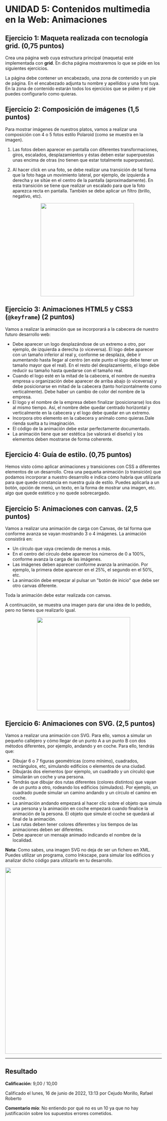 # UNIDAD 5: Contenidos multimedia en la Web: Animaciones

## Ejercicio 1: Maqueta realizada con tecnología grid. (0,75 puntos)
	
Crea una página web cuya estructura principal (maqueta) esté implementada con **grid**. En dicha página mostraremos lo que se pide en los siguientes ejercicios.

La página debe contener un encabezado, una zona de contenido y un pie de página. En el encabezado adjunta tu nombre y apellidos y una foto tuya. En la zona de contenido estarán todos los ejercicios que se piden y el pie puedes configurarlo como quieras.

## Ejercicio 2: Composición de imágenes (1,5 puntos)

Para mostrar imágenes de nuestros platos, vamos a realizar una composición con 4 o 5 fotos estilo Polaroid (como se muestra en la imagen).

1. Las fotos deben aparecer en pantalla con diferentes transformaciones, giros, escalados, desplazamientos y éstas deben estar superpuestas unas encima de otras (no tienen que estar totalmente superpuestas).
2. Al hacer click en una foto, se debe realizar una transición de tal forma que la foto haga un movimiento lateral, por ejemplo, de izquierda a derecha y se sitúe en el centro de la pantalla (aproximadamente). En esta transición se tiene que realizar un escalado para que la foto aparezca recta en pantalla. También se debe aplicar un filtro (brillo, negativo, etc).

	<div align="center">
		<img src="./adjuntos/readme/ejercicio2.png" height="300">
	</div>

## Ejercicio 3: Animaciones HTML5 y CSS3 (`@keyframe`) (2 puntos)

Vamos a realizar la animación que se incorporará a la cabecera de nuestro futuro desarrollo web:
- Debe aparecer un logo desplazándose de un extremo a otro, por ejemplo, de izquierda a derecha (o viceversa). El logo debe aparecer con un tamaño inferior al real y, conforme se desplaza, debe ir aumentando hasta llegar al centro (en este punto el logo debe tener un tamaño mayor que el real). En el resto del desplazamiento, el logo debe reducir su tamaño hasta quedarse con el tamaño real.
- Cuando el logo esté en la mitad de la cabecera, el nombre de nuestra empresa u organización debe aparecer de arriba abajo (o viceversa) y debe posicionarse en mitad de la cabecera (tanto horizontalmente como verticalmente). Debe haber un cambio de color del nombre de la empresa.
- El logo y el nombre de la empresa deben finalizar (posicionarse) los dos al mismo tiempo. Así, el nombre debe quedar centrado horizontal y verticalmente en la cabecera y el logo debe quedar en un extremo.
- Incorpora otro elemento en la cabecera y anímalo como quieras.Dale rienda suelta a tu imaginación.
- El código de la animación debe estar perfectamente documentado.
- La animación tiene que ser estética (se valorará el diseño) y los elementos deben mostrarse de forma coherente.

## Ejercicio 4: Guía de estilo. (0,75 puntos)

Hemos visto cómo aplicar animaciones y transiciones con CSS a diferentes elementos de un desarrollo. Crea una pequeña animación (o transición) que podamos incorporar a nuestro desarrollo e indica cómo habría que utilizarla para que quede constancia en nuestra guía de estilo. Puedes aplicarla a un botón, opción de menú, un texto, en la forma de mostrar una imagen, etc. algo que quede estético y no quede sobrecargado.

## Ejercicio 5: Animaciones con canvas. (2,5 puntos)

Vamos a realizar una animación de carga con Canvas, de tal forma que conforme avanza se vayan mostrando 3 o 4 imágenes. La animación consistirá en:
		
- Un círculo que vaya creciendo de menos a más.</li>
- En el centro del circulo debe aparecer los números de 0 a 100%, conforme avanza la carga de las imágenes.
- Las imágenes deben aparecer conforme avanza la animación. Por ejemplo, la primera debe aparecer en el 25%, el segundo en el 50%, etc.
- La animación debe empezar al pulsar un "botón de inicio" que debe ser otro canvas diferente.

Toda la animación debe estar realizada con canvas.

A continuación, se muestra una imagen para dar una idea de lo pedido, pero no tienes que realizarlo igual.

<div align="center">
	<img src="./adjuntos/readme/ejercicio4.png" height="300">
</div>

## Ejercicio 6: Animaciones con SVG. (2,5 puntos)

Vamos a realizar una animación con SVG. Para ello, vamos a simular un pequeño callejero y cómo llegar de un punto A a un punto B con dos métodos diferentes, por ejemplo, andando y en coche. Para ello, tendrás que:

- Dibujar 6 o 7 figuras geométricas (como mínimo), cuadrados, rectángulos, etc, simulando edificios o elementos de una ciudad.
- Dibujarás dos elementos (por ejemplo, un cuadrado y un círculo) que simularán un coche y una persona.
- Tendrás que dibujar dos rutas diferentes (colores distintos) que vayan de un punto a otro, rodeando los edificios (simulados). Por ejemplo, un cuadrado puede simular un camino andando y un círculo el camino en coche.
- La animación andando empezará al hacer clic sobre el objeto que simula una persona y la animación en coche empezará cuando finalice la animación de la persona. El objeto que simule el coche se quedará al final de la animación.
- Las rutas deben tener colores diferentes y los tiempos de las animaciones deben ser diferentes.
- Debe aparecer un mensaje animado indicando el nombre de la localidad.

**Nota**: Como sabes, una imagen SVG no deja de ser un fichero en XML. Puedes utilizar un programa, como Inkscape, para simular los edificios y analizar dicho código para utilizarlo en tu desarrollo.

<div align="center">
	<img src="./adjuntos/readme/ejercicio6.png" height="600">
</div>

---

## Resultado

**Calificación**: 9,00 / 10,00

Calificado el lunes, 16 de junio de 2022, 13:13 por	Cejudo Morillo, Rafael Roberto

**Comentario mío**: No entiendo por qué no es un 10 ya que no hay justificación sobre los supuestos errores cometidos.